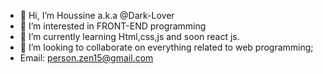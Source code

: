 - 👋 Hi, I’m Houssine a.k.a @Dark-Lover
- 👀 I’m interested in FRONT-END programming
- 🌱 I’m currently learning Html,css,js and soon react js.
- 💞️ I’m looking to collaborate on everything related to web programming;
- Email: person.zen15@gmail.com


<!---
Dark-Lover/Dark-Lover is a ✨ special ✨ repository because its `README.md` (this file) appears on your GitHub profile.
You can click the Preview link to take a look at your changes.
--->

